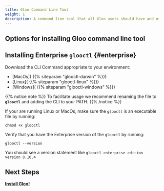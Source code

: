 ```yaml
---
title: Gloo Command Line Tool
weight: 1
description: A command line tool that all Gloo users should have and use to make their lives easier.
---
```


## Options for installing Gloo command line tool
## Installing Enterprise `glooctl` {#enterprise}

Download the CLI Command appropriate to your environment:

* [MacOs]( {{% siteparam "glooctl-darwin" %}})
* [Linux]( {{% siteparam "glooctl-linux" %}})
* [Windows]( {{% siteparam "glooctl-windows" %}})

{{% notice note %}}
To facilitate usage we recommend renaming the file to **`glooctl`** and adding the CLI to your PATH.
{{% /notice %}}

If your are running Linux or MacOs, make sure the `glooctl` is an executable file by running:

```shell
chmod +x glooctl
```

Verify that you have the Enterprise version of the `glooctl` by running:

```shell
glooctl --version
```

You should see a version statement like `glooctl enterprise edition version 0.10.4`

## Next Steps

**[Install Gloo!](../install_kubernetes)**